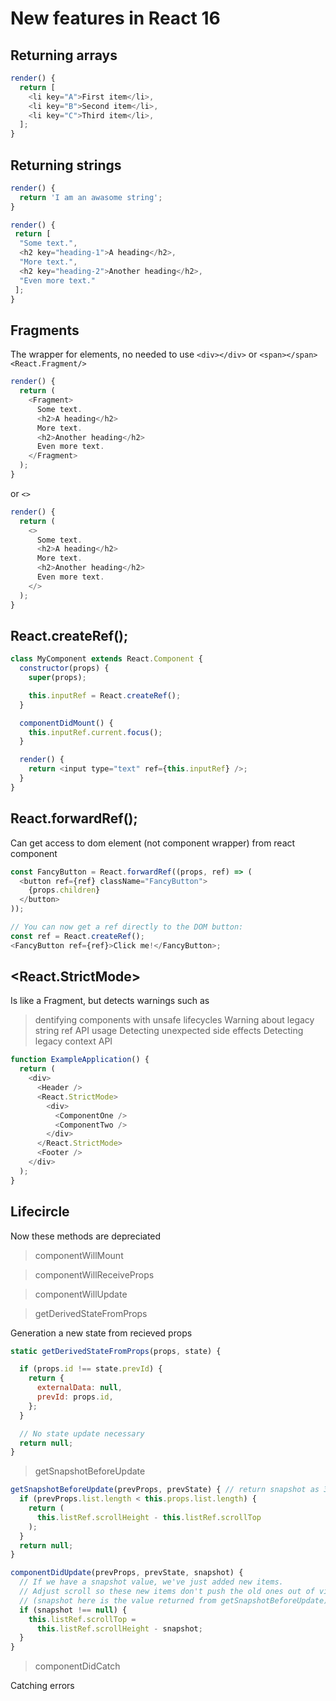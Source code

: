 # New features in React 16
## Returning arrays
```javascript
render() {
  return [
    <li key="A">First item</li>,
    <li key="B">Second item</li>,
    <li key="C">Third item</li>,
  ];
}
```
## Returning strings
```javascript
render() {
  return 'I am an awasome string';
}
```
```javascript
render() {
 return [
  "Some text.",
  <h2 key="heading-1">A heading</h2>,
  "More text.",
  <h2 key="heading-2">Another heading</h2>,
  "Even more text."
 ];
}
```
## Fragments
The wrapper for elements, no needed to use `<div></div>` or `<span></span>`
`<React.Fragment/>`
```javascript
render() {
  return (
    <Fragment>
      Some text.
      <h2>A heading</h2>
      More text.
      <h2>Another heading</h2>
      Even more text.
    </Fragment>
  );
}
```
or
`<>`
```javascript
render() {
  return (
    <>
      Some text.
      <h2>A heading</h2>
      More text.
      <h2>Another heading</h2>
      Even more text.
    </>
  );
}
```
## React.createRef();
```javascript
class MyComponent extends React.Component {
  constructor(props) {
    super(props);

    this.inputRef = React.createRef();
  }

  componentDidMount() {
    this.inputRef.current.focus();
  }

  render() {
    return <input type="text" ref={this.inputRef} />;
  }
}
```
## React.forwardRef();
Can get access to dom element (not component wrapper) from react component
```javascript
const FancyButton = React.forwardRef((props, ref) => (
  <button ref={ref} className="FancyButton">
    {props.children}
  </button>
));

// You can now get a ref directly to the DOM button:
const ref = React.createRef();
<FancyButton ref={ref}>Click me!</FancyButton>;
```
## <React.StrictMode>
Is like a Fragment, but detects warnings such as
> dentifying components with unsafe lifecycles
> Warning about legacy string ref API usage
> Detecting unexpected side effects
> Detecting legacy context API

```javascript
function ExampleApplication() {
  return (
    <div>
      <Header />
      <React.StrictMode>
        <div>
          <ComponentOne />
          <ComponentTwo />
        </div>
      </React.StrictMode>
      <Footer />
    </div>
  );
}
```

## Lifecircle

Now these methods are depreciated

> componentWillMount

> componentWillReceiveProps

> componentWillUpdate



> getDerivedStateFromProps

Generation a new state from recieved props

```javascript
static getDerivedStateFromProps(props, state) {

  if (props.id !== state.prevId) {
    return {
      externalData: null,
      prevId: props.id,
    };
  }

  // No state update necessary
  return null;
}
```

>getSnapshotBeforeUpdate

```javascript
getSnapshotBeforeUpdate(prevProps, prevState) { // return snapshot as 3rd argument in componentDidUpdate()
  if (prevProps.list.length < this.props.list.length) {
    return (
      this.listRef.scrollHeight - this.listRef.scrollTop
    );
  }
  return null;
}

componentDidUpdate(prevProps, prevState, snapshot) {
  // If we have a snapshot value, we've just added new items.
  // Adjust scroll so these new items don't push the old ones out of view.
  // (snapshot here is the value returned from getSnapshotBeforeUpdate)
  if (snapshot !== null) {
    this.listRef.scrollTop =
      this.listRef.scrollHeight - snapshot;
  }
}
```

> componentDidCatch

Catching errors
